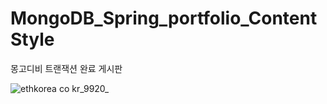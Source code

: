 # MongoDB_Spring_portfolio_ContentStyle
몽고디비 트랜잭션 완료 게시판 

![ethkorea co kr_9920_](https://user-images.githubusercontent.com/41144436/78094150-cca5bf00-740e-11ea-9532-c1e2fc78c27d.png)
